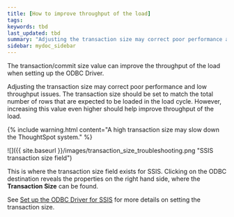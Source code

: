 ```yaml
---
title: [How to improve throughput of the load]
tags:
keywords: tbd
last_updated: tbd
summary: "Adjusting the transaction size may correct poor performance and low throughput."
sidebar: mydoc_sidebar
---
```

The transaction/commit size value can improve the throughput of the load when setting up the ODBC Driver.

Adjusting the transaction size may correct poor performance and low throughput issues. The transaction size should be set to match the total number of rows that are expected to be loaded in the load cycle. However, increasing this value even higher should help improve throughput of the load.

{% include warning.html content="A high transaction size may slow down the ThoughtSpot system." %}

![]({{ site.baseurl }}/images/transaction_size_troubleshooting.png "SSIS transaction size field")

This is where the transaction size field exists for SSIS. Clicking on the ODBC destination reveals the properties on the right hand side, where the **Transaction Size** can be found.

See [Set up the ODBC Driver for SSIS](../ssis/set_up_the_odbc_driver_using_ssis.html#) for more details on setting the transaction size.
